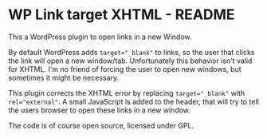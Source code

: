 WP Link target XHTML - README
=================

This a WordPress plugin to open links in a new Window.

By default WordPress adds `target="_blank"` to links, so the user that clicks the link will open a new window/tab. Unfortunately this behavior isn't valid for XHTML.
I'm no friend of forcing the user to open new windows, but sometimes it might be necessary. 

This plugin corrects the XHTML error by replacing `target="_blank"` with `rel="external"`. A small JavaScript is added to the header, that will try to tell the users browser to open these links in a new window.

The code is of course open source, licensed under GPL.
